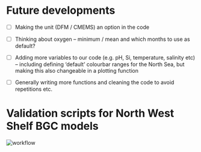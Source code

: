 # Future developments

- [ ]	Making the unit (DFM / CMEMS) an option in the code
- [ ]	Thinking about oxygen – minimum / mean and which months to use as default?
- [ ]	Adding more variables to our code (e.g. pH, Si, temperature, salinity etc) – including defining ‘default’ colourbar ranges for the North Sea, but making this also changeable in a plotting function
- [ ]	Generally writing more functions and cleaning the code to avoid repetitions etc. 


# Validation scripts for North West Shelf BGC models

![workflow](https://github.com/user-attachments/assets/02dfeca8-927d-41fb-b158-9efa1c3cb612)




